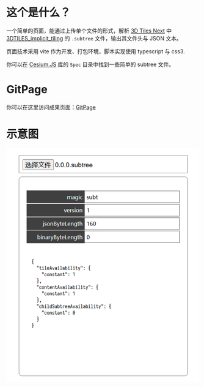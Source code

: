 # 这个是什么？

一个简单的页面，能通过上传单个文件的形式，解析 [3D Tiles Next](https://github.com/CesiumGS/3d-tiles/tree/main/next) 中 [3DTILES_implicit_tiling](https://github.com/CesiumGS/3d-tiles/tree/main/extensions/3DTILES_implicit_tiling) 的 `.subtree` 文件，输出其文件头与 JSON 文本。

页面技术采用 vite 作为开发、打包环境，脚本实现使用 typescript 与 css3.

你可以在 [Cesium.JS](https://github.com/CesiumGS/cesium) 库的 `Spec` 目录中找到一些简单的 subtree 文件。

# GitPage

你可以在这里访问成果页面：[GitPage](https://openspacing.github.io/subtree-viewer/)

# 示意图

![layout](./docs-attachments/0.webp)